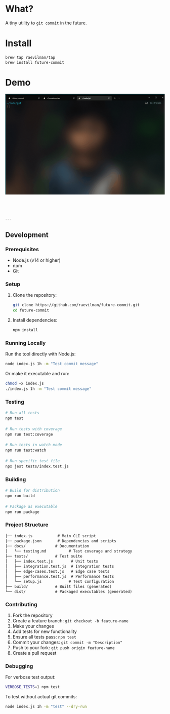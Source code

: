 # What?
A tiny utility to `git commit` in the future.  



# Install


```
brew tap raevilman/tap
brew install future-commit
```

# Demo

![](./assets/demo.gif)

</br>
</br>
</br>
---

## Development

### Prerequisites
- Node.js (v14 or higher)
- npm
- Git

### Setup
1. Clone the repository:
   ```bash
   git clone https://github.com/raevilman/future-commit.git
   cd future-commit
   ```

2. Install dependencies:
   ```bash
   npm install
   ```

### Running Locally
Run the tool directly with Node.js:
```bash
node index.js 1h -m "Test commit message"
```

Or make it executable and run:
```bash
chmod +x index.js
./index.js 1h -m "Test commit message"
```

### Testing
```bash
# Run all tests
npm test

# Run tests with coverage
npm run test:coverage

# Run tests in watch mode
npm run test:watch

# Run specific test file
npx jest tests/index.test.js
```

### Building
```bash
# Build for distribution
npm run build

# Package as executable
npm run package
```

### Project Structure
```
├── index.js           # Main CLI script
├── package.json       # Dependencies and scripts
├── docs/             # Documentation
│   └── testing.md          # Test coverage and strategy
├── tests/            # Test suite
│   ├── index.test.js        # Unit tests
│   ├── integration.test.js  # Integration tests
│   ├── edge-cases.test.js   # Edge case tests
│   ├── performance.test.js  # Performance tests
│   └── setup.js            # Test configuration
├── build/            # Built files (generated)
└── dist/             # Packaged executables (generated)
```

### Contributing
1. Fork the repository
2. Create a feature branch: `git checkout -b feature-name`
3. Make your changes
4. Add tests for new functionality
5. Ensure all tests pass: `npm test`
6. Commit your changes: `git commit -m "Description"`
7. Push to your fork: `git push origin feature-name`
8. Create a pull request

### Debugging
For verbose test output:
```bash
VERBOSE_TESTS=1 npm test
```

To test without actual git commits:
```bash
node index.js 1h -m "test" --dry-run
```